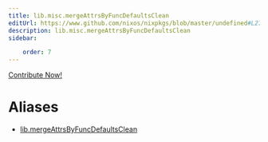 ```yaml
---
title: lib.misc.mergeAttrsByFuncDefaultsClean
editUrl: https://www.github.com/nixos/nixpkgs/blob/master/undefined#L272C35
description: lib.misc.mergeAttrsByFuncDefaultsClean
sidebar:

    order: 7
---
```


<a href="https://www.github.com/nixos/nixpkgs/blob/master/undefined#L272C35">Contribute Now!</a>


# Aliases

- [lib.mergeAttrsByFuncDefaultsClean](/nix-doc-comments/reference/lib/lib-mergeattrsbyfuncdefaultsclean)


